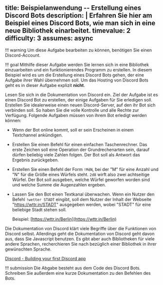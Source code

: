 title: Beispielanwendung -- Erstellung eines Discord Bots
description: |
  Erfahren Sie hier am Beispiel eines Discord Bots, wie man sich in eine neue Bibliothek 
  einarbeitet. 
timevalue: 2
difficulty: 3
assumes: async
---

!!! warning
    Um diese Aufgabe bearbeiten zu können, benötigen Sie einen Discord-Account.

!!! goal
    Mithilfe dieser Aufgabe werden Sie lernen sich in eine Bibliothek einzuarbeiten und ein 
    funktionierendes Programm zu erstellen. 
    In diesem Beispiel wird es um die Erstellung eines Discord Bots gehen, der eine Aufgabe 
    ihrer Wahl übernehmen soll.
    Um das Hosting von Discord Bots geht es in dieser Aufgabe explizit **nicht**.

Lesen Sie sich in die Dokumentation von Discord ein.
Ziel der Aufgabe ist es einen Discord Bot zu erstellen, der einige Aufgaben für Sie erledigen soll.
Erstellen Sie idealerweise einen neuen Discord-Server, auf den ihr Bot sich verbinden soll.
So haben Sie die volle Kontrolle und alle Rechte zur Verfügung.
Folgende Aufgaben müssen von ihrem Bot erledigt werden können:

- Wenn der Bot online kommt, soll er sein Erscheinen in einem Textchannel ankündigen.
- Erstellen Sie einen Befehl für einen einfachen Taschenrechner. Das erste Zeichen soll eine 
  Operation der Grundrechenarten sein, darauf dürfen beliebig viele Zahlen folgen. Der Bot soll 
  als Antwort das Ergebnis zurückgeben.
- Erstellen Sie einen Befehl der Form `!MdN`, bei der "M" für eine Anzahl und "N" für die Größe 
  eines Würfels steht. 
  `2d8` wirft also zwei achtseitige Würfel. 
  Der Bot soll ausgeben, welche Würfel geworfen worden sind und welche Summe die Augenzahlen 
  ergeben.
- Lassen Sie den Bot einen Textkanal überwachen. 
  Wenn ein Nutzer den Befehl `!wetter STADT` eingibt, soll dem Nutzer der Inhalt der Webseite 
  "https://wttr.in/STADT" ausgegeben werden, wobei "STADT" für eine beliebige Stadt stehen 
  soll.
  
  Beispiel: [https://wttr.in/Berlin](https://wttr.in/Berlin)

Die Dokumentation von Discord klärt viele Begriffe über die Funktionen von Discord selbst.
Allerdings geht die Dokumentation von Discord geht davon aus, dass Sie Javascript benutzen.
Es gibt aber auch Bibliotheken für viele andere Sprachen, recherchieren Sie nach bezüglich einer 
Bibliothek in ihrer gewünschten Sprache.

[Discord - Building your first Discord app](https://discord.com/developers/docs/intro)

!!! submission
    Die Abgabe besteht aus dem Code des Discord Bots.
    Schreiben Sie außerdem eine kurze Dokumentation zu den Befehlen des Bots.
    
